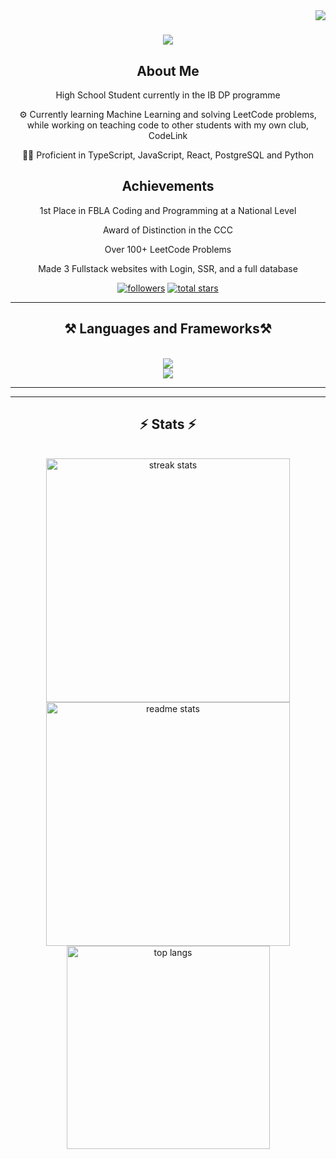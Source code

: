 <img align="right" src="https://visitor-badge.laobi.icu/badge?page_id=NimayDesai.NimayDesai" />

<h1 align="center">
    <img src="https://readme-typing-svg.herokuapp.com/?font=Calibri&size=35&center=true&vCenter=true&width=500&height=70&duration=4000&lines=Hello👋+my+name+is+Nimay+Desai" />
</h1>
<div align="center"> 

## About Me

High School Student currently in the IB DP programme

⚙️ Currently learning Machine Learning and solving LeetCode problems, while working on teaching code to other students with my own club, CodeLink

🧑‍💻 Proficient in TypeScript, JavaScript, React, PostgreSQL and Python

## Achievements

1st Place in FBLA Coding and Programming at a National Level

Award of Distinction in the CCC

Over 100+ LeetCode Problems

Made 3 Fullstack websites with Login, SSR, and a full database

</div>

   <p align="center"> 
      <a href="https://github.com/NimayDesai?tab=followers">
         <img alt="followers" title="Follow me on Github" src="https://custom-icon-badges.demolab.com/github/followers/NimayDesai?color=236ad3&labelColor=1155ba&style=for-the-badge&logo=person-add&label=Follow&logoColor=white"/></a>
      <a href="https://github.com/NimayDesai?tab=repositories&sort=stargazers">
         <img alt="total stars" title="Total stars on GitHub" src="https://custom-icon-badges.demolab.com/github/stars/NimayDesai?color=55960c&style=for-the-badge&labelColor=488207&logo=star"/></a>
   </p>

 <hr/>

<h2 align="center">⚒️ Languages and Frameworks⚒️</h2>
<br/>
<div align="center">
    <img src="https://skillicons.dev/icons?i=react,html,css,javascript,typescript,tailwind,rust" /><br>
    <img src="https://skillicons.dev/icons?i=nextjs,express,python,java,postgres,cpp,linux,docker" /><br>
</div>

<hr />


<hr/>

<h2 align="center">⚡ Stats ⚡</h2>
<br>
<div align=center>
  <img width=390 src="https://github-readme-streak-stats-salesp07.vercel.app/?user=NimayDesai&count_private=true&theme=react&border_radius=10" alt="streak stats"/>
  <img width=390 src="https://github-readme-stats-salesp07.vercel.app/api?username=NimayDesai&count_private=true&show_icons=true&theme=react&rank_icon=github&border_radius=10" alt="readme stats" />
  <br/>
  <img width=325 align="center" src="https://github-readme-stats-salesp07.vercel.app/api/top-langs/?username=NimayDesai&hide=HTML&langs_count=8&layout=compact&theme=react&border_radius=10&size_weight=0.5&count_weight=0.5&exclude_repo=github-readme-stats" alt="top langs" />
</div>

<br/><br/>
